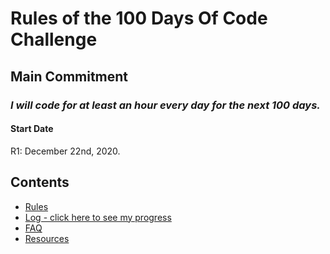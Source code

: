 # Rules of the 100 Days Of Code Challenge

## Main Commitment
### *I will code for at least an hour every day for the next 100 days.*

#### Start Date
R1: December 22nd, 2020.

## Contents
* [Rules](rules.md)
* [Log - click here to see my progress](log.md)
* [FAQ](FAQ.md)
* [Resources](resources.md)
